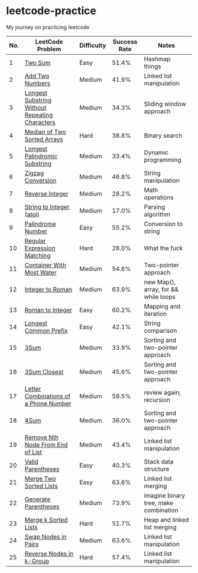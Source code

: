 # leetcode-practice

My journey on practicing leetcode 

No.| LeetCode Problem | Difficulty | Success Rate | Notes |
---| ---------------- | ---------- | ------------ | ----- |
1| [Two Sum](https://leetcode.com/problems/two-sum/) | Easy | 51.4% | Hashmap things|
2| [Add Two Numbers](https://leetcode.com/problems/add-two-numbers/) | Medium | 41.9% | Linked list manipulation |
3| [Longest Substring Without Repeating Characters](https://leetcode.com/problems/longest-substring-without-repeating-characters/) | Medium | 34.3% | Sliding window approach |
4| [Median of Two Sorted Arrays](https://leetcode.com/problems/median-of-two-sorted-arrays/) | Hard | 38.8% | Binary search |
5| [Longest Palindromic Substring](https://leetcode.com/problems/longest-palindromic-substring/) | Medium | 33.4% | Dynamic programming |
6| [Zigzag Conversion](https://leetcode.com/problems/zigzag-conversion/) | Medium | 46.8% | String manipulation |
7| [Reverse Integer](https://leetcode.com/problems/reverse-integer/) | Medium | 28.2% | Math operations |
8| [String to Integer (atoi)](https://leetcode.com/problems/string-to-integer-atoi/) | Medium | 17.0% | Parsing algorithm |
9| [Palindrome Number](https://leetcode.com/problems/palindrome-number/) | Easy | 55.2% | Conversion to string |
10| [Regular Expression Matching](https://leetcode.com/problems/regular-expression-matching/) | Hard | 28.0% | What the fuck |
11| [Container With Most Water](https://leetcode.com/problems/container-with-most-water/) | Medium | 54.6% | Two-pointer approach |
12| [Integer to Roman](https://leetcode.com/problems/integer-to-roman/) | Medium | 63.9% | new Map(), array, for && while loops |
13| [Roman to Integer](https://leetcode.com/problems/roman-to-integer/) | Easy | 60.2% | Mapping and iteration |
14| [Longest Common Prefix](https://leetcode.com/problems/longest-common-prefix/) | Easy | 42.1% | String comparison |
15| [3Sum](https://leetcode.com/problems/3sum/) | Medium | 33.9% | Sorting and two-pointer approach |
16| [3Sum Closest](https://leetcode.com/problems/3sum-closest/) | Medium | 45.6% | Sorting and two-pointer approach |
17| [Letter Combinations of a Phone Number](https://leetcode.com/problems/letter-combinations-of-a-phone-number/) | Medium | 59.5% | review again; recursion|
18| [4Sum](https://leetcode.com/problems/4sum/) | Medium | 36.0% | Sorting and two-pointer approach |
19| [Remove Nth Node From End of List](https://leetcode.com/problems/remove-nth-node-from-end-of-list/) | Medium | 43.4% | Linked list manipulation |
20| [Valid Parentheses](https://leetcode.com/problems/valid-parentheses/) | Easy | 40.3% | Stack data structure |
21| [Merge Two Sorted Lists](https://leetcode.com/problems/merge-two-sorted-lists/) | Easy | 63.6% | Linked list merging |
22| [Generate Parentheses](https://leetcode.com/problems/generate-parentheses/) | Medium | 73.9% | imagine binary tree, make combination |
23| [Merge k Sorted Lists](https://leetcode.com/problems/merge-k-sorted-lists/) | Hard | 51.7% | Heap and linked list merging |
24| [Swap Nodes in Pairs](https://leetcode.com/problems/swap-nodes-in-pairs/) | Medium | 63.6% | Linked list manipulation |
25| [Reverse Nodes in k-Group](https://leetcode.com/problems/reverse-nodes-in-k-group/) | Hard | 57.4% | Linked list manipulation |

